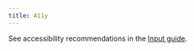 ```yaml
---
title: A11y
---
```


See accessibility recommendations in the [Input guide](/components/input/input-a11y/).
